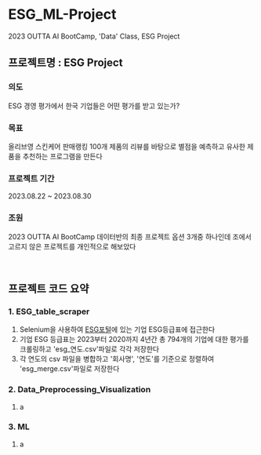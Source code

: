 # ESG_ML-Project
2023 OUTTA AI BootCamp, 'Data' Class, ESG Project

## 프로젝트명 : ESG Project  

### 의도
ESG 경영 평가에서 한국 기업들은 어떤 평가를 받고 있는가?
### 목표
올리브영 스킨케어 판매랭킹 100개 제품의 리뷰를 바탕으로 별점을 예측하고 유사한 제품을 추천하는 프로그램을 만든다  
### 프로젝트 기간
2023.08.22 ~ 2023.08.30
### 조원
2023 OUTTA AI BootCamp 데이터반의 최종 프로젝트 옵션 3개중 하나인데 조에서 고르지 않은 프로젝트를 개인적으로 해보았다

<br>

## 프로젝트 코드 요약
### 1. ESG_table_scraper
  1. Selenium을 사용하여 <a href="https://esg.krx.co.kr/contents/02/02020000/ESG02020000.jsp">ESG포털</a>에 있는 기업 ESG등급표에 접근한다
  2. 기업 ESG 등급표는 2023부터 2020까지 4년간 총 794개의 기업에 대한 평가를 크롤링하고 'esg_연도.csv'파일로 각각 저장한다
  3. 각 연도의 csv 파일을 병합하고 '회사명', '연도'를 기준으로 정렬하여 'esg_merge.csv'파일로 저장한다 

### 2. Data_Preprocessing_Visualization
  1. a
     
### 3. ML
  1. a

